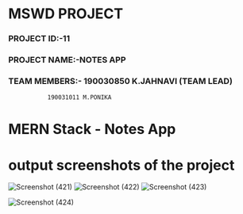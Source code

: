# MSWD PROJECT
### PROJECT ID:-11
### PROJECT NAME:-NOTES APP
### TEAM MEMBERS:- 190030850 K.JAHNAVI (TEAM LEAD)
               190031011 M.PONIKA 
               

# MERN Stack - Notes App
# output screenshots of the project
![Screenshot (421)](https://user-images.githubusercontent.com/73999187/124590814-336b2100-de79-11eb-9c3e-afbb9d6a4a6f.png)
![Screenshot (422)](https://user-images.githubusercontent.com/73999187/124590811-3239f400-de79-11eb-98e1-c296d5e78922.png)
![Screenshot (423)](https://user-images.githubusercontent.com/73999187/124590790-2e0dd680-de79-11eb-8a27-454ed700dc42.png)

![Screenshot (424)](https://user-images.githubusercontent.com/73999187/124590820-3403b780-de79-11eb-8269-31c2c821588b.png)
